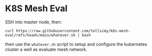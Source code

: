 # K8S Mesh Eval
SSH into master node, then:
```
curl https://raw.githubusercontent.com/tollsimy/k8s-mesh-eval/refs/heads/main/whatever.sh | bash
```

then use the `whatever.sh` script to setup and configure the kubernetes cluster a well as evaluate mesh network.